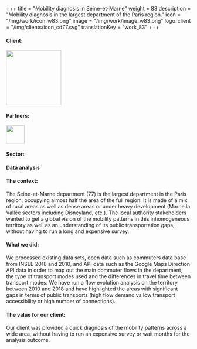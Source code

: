 +++
title = "Mobility diagnosis in Seine-et-Marne"
weight = 83
description = "Mobility diagnosis in the largest department of the Paris region."
icon = "/img/work/icon_w83.png"
image = "/img/work/image_w83.png"
logo_client = "/img/clients/icon_cd77.svg"
translationKey = "work_83"
+++

<!-- Client -->
<div class="row">
	<div class="col-sm-3"><h4>Client:</h4></div>
	<div class="col-sm-3"><a href = "https://seine-et-marne.fr/fr" target="_blank"/> <img src="/img/clients/icon_cd77.svg" width="150px"/></a></div>	
</div>	

<!-- Partner -->
<div class="row">
	<div class="col-sm-3"><h4>Partners:</h4></div>
	<div class="col-sm-3"><a href = "https://www.cdvia.fr/accueil" target="_blank"/> <img src="/img/clients/icon_cdvia.svg" height="50px"/></a></div>	
</div>	

<!-- Sector -->
<div class="row">
	<div class="col-sm-3"><h4>Sector:</h4></div>
	<div class="col-sm-3"> <h4>Data analysis</h4></div>
	<div class="col-sm-3"></div>
</div>	

<h4>The context:</h4> 
<p>

The Seine-et-Marne department (77) is the largest department in the Paris region, occupying almost half the area of the full region. It is made of a mix of rural areas as well as dense areas or under heavy development (Marne la Vallée sectors including Disneyland, etc.). The local authority stakeholders wanted to get a global vision of the mobility patterns in this inhomogeneous territory as well as an understanding of its public transportation gaps, without having to run a long and expensive survey.

</p>

<h4>What we did:</h4>
<p>

We processed existing data sets, open data such as commuters data base from INSEE 2018 and 2010, and API data such as the Google Maps Direction API data in order to map out the main commuter flows in the department, the type of transport modes used and the differences in travel time between transport modes. We have run a flow evolution analysis on the territory between 2010 and 2018 and have highlighted the areas with significant gaps in terms of public transports (high flow demand vs low transport accessibility or high number of connections).

</p>

<h4>The value for our client:</h4>
<p>

Our client was provided a quick diagnosis of the mobility patterns across a wide area, without having to run an expensive survey or wait months for the analysis outcome.

</p>
